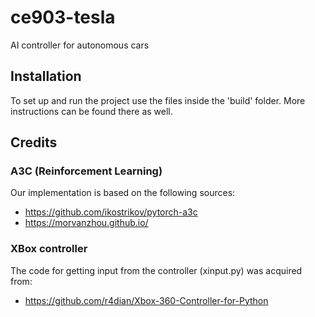# ce903-tesla
AI controller for autonomous cars

## Installation
To set up and run the project use the files inside the 'build' folder. More instructions can be found there as well.

## Credits
### A3C (Reinforcement Learning)
Our implementation is based on the following sources:
- https://github.com/ikostrikov/pytorch-a3c
- https://morvanzhou.github.io/

### XBox controller
The code for getting input from the controller (xinput.py) was acquired from:
- https://github.com/r4dian/Xbox-360-Controller-for-Python
